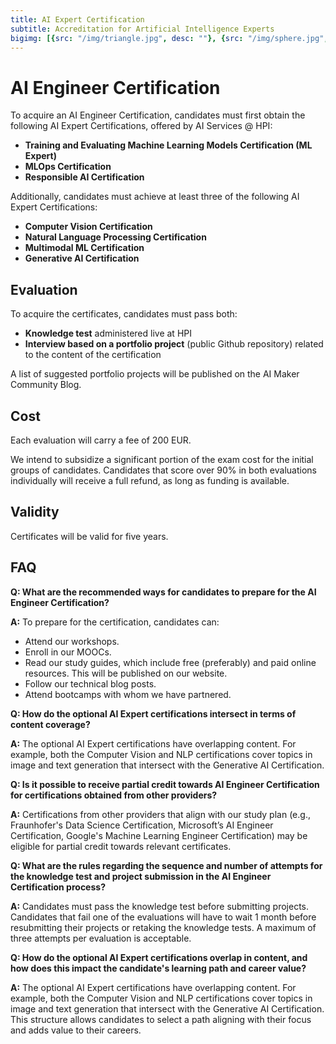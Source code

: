 ```yaml
---
title: AI Expert Certification
subtitle: Accreditation for Artificial Intelligence Experts
bigimg: [{src: "/img/triangle.jpg", desc: ""}, {src: "/img/sphere.jpg", desc: ""}, {src: "/img/hexagon.jpg", desc: ""}]
---
```


# AI Engineer Certification

To acquire an AI Engineer Certification, candidates must first obtain the following AI Expert Certifications, offered by AI Services @ HPI:

- **Training and Evaluating Machine Learning Models Certification (ML Expert)**
- **MLOps Certification**
- **Responsible AI Certification**

Additionally, candidates must achieve at least three of the following AI Expert Certifications:

- **Computer Vision Certification**
- **Natural Language Processing Certification**
- **Multimodal ML Certification**
- **Generative AI Certification**


## Evaluation

To acquire the certificates, candidates must pass both:

- **Knowledge test** administered live at HPI
- **Interview based on a portfolio project** (public Github repository) related to the content of the certification

A list of suggested portfolio projects will be published on the AI Maker Community Blog.


## Cost

Each evaluation will carry a fee of 200 EUR. 

We intend to subsidize a significant portion of the exam cost for the initial groups of candidates. Candidates that score over 90% in both evaluations individually will receive a full refund, as long as funding is available.

## Validity

Certificates will be valid for five years.


## FAQ

**Q: What are the recommended ways for candidates to prepare for the AI Engineer Certification?**

**A:** To prepare for the certification, candidates can:
- Attend our workshops.
- Enroll in our MOOCs.
- Read our study guides, which include free (preferably) and paid online resources. This will be published on our website.
- Follow our technical blog posts.
- Attend bootcamps with whom we have partnered.

**Q: How do the optional AI Expert certifications intersect in terms of content coverage?** 

**A:** The optional AI Expert certifications have overlapping content. For example, both the Computer Vision and NLP certifications cover topics in image and text generation that intersect with the Generative AI Certification.

**Q: Is it possible to receive partial credit towards AI Engineer Certification for certifications obtained from other providers?**

**A:** Certifications from other providers that align with our study plan (e.g., Fraunhofer's Data Science Certification, Microsoft’s AI Engineer Certification, Google's Machine Learning Engineer Certification) may be eligible for partial credit towards relevant certificates.

**Q: What are the rules regarding the sequence and number of attempts for the knowledge test and project submission in the AI Engineer Certification process?**

**A:** Candidates must pass the knowledge test before submitting projects. Candidates that fail one of the evaluations will have to wait 1 month before resubmitting their projects or retaking the knowledge tests. A maximum of three attempts per evaluation is acceptable.

**Q: How do the optional AI Expert certifications overlap in content, and how does this impact the candidate's learning path and career value?**

**A:** The optional AI Expert certifications have overlapping content. For example, both the Computer Vision and NLP certifications cover topics in image and text generation that intersect with the Generative AI Certification. This structure allows candidates to select a path aligning with their focus and adds value to their careers.

